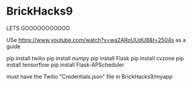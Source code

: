 # BrickHacks9
LETS GOOOOOOOOOOO

USe https://www.youtube.com/watch?v=wa2ARoUUdU8&t=2504s as a guide 

pip install twilio
pip install numpy
pip install Flask
pip install cvzone
pip install tensorflow
pip install Flask-APScheduler

must have the Twilio "Credentials.json" file in BrickHacks9/myapp